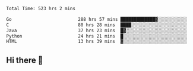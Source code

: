 <!--START_SECTION:waka-->

```txt
Total Time: 523 hrs 2 mins

Go                         288 hrs 57 mins █████████████▓░░░░░░░░░░░   55.17 %
C                          80 hrs 28 mins  ████░░░░░░░░░░░░░░░░░░░░░   15.37 %
Java                       37 hrs 23 mins  █▓░░░░░░░░░░░░░░░░░░░░░░░   07.14 %
Python                     24 hrs 21 mins  █░░░░░░░░░░░░░░░░░░░░░░░░   04.65 %
HTML                       13 hrs 39 mins  ▓░░░░░░░░░░░░░░░░░░░░░░░░   02.61 %
```

<!--END_SECTION:waka-->

## Hi there 👋

<!--
**prorok210/prorok210** is a ✨ _special_ ✨ repository because its `README.md` (this file) appears on your GitHub profile.

Here are some ideas to get you started:

- 🔭 I’m currently working on ...
- 🌱 I’m currently learning ...
- 👯 I’m looking to collaborate on ...
- 🤔 I’m looking for help with ...
- 💬 Ask me about ...
- 📫 How to reach me: ...
- 😄 Pronouns: ...
- ⚡ Fun fact: ...
-->
